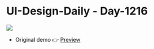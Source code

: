 # UI-Design-Daily - Day-1216

![](https://user-images.githubusercontent.com/17435062/109416349-b0b7ee00-79ce-11eb-8221-3b933070abfa.png)

- Original demo  👉 [Preview](https://www.uidesigndaily.com/posts/sketch-timeline-cards-update-day-1216)

